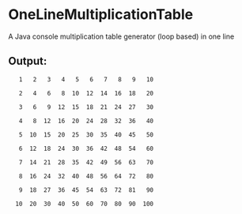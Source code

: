 # OneLineMultiplicationTable
A Java console multiplication table generator (loop based) in one line

## Output:
`   1   2   3   4   5   6   7   8   9   10`

`   2   4   6   8  10  12  14  16  18   20`

`   3   6   9  12  15  18  21  24  27   30`

`   4   8  12  16  20  24  28  32  36   40`

`   5  10  15  20  25  30  35  40  45   50`

`   6  12  18  24  30  36  42  48  54   60`

`   7  14  21  28  35  42  49  56  63   70`

`   8  16  24  32  40  48  56  64  72   80`

`   9  18  27  36  45  54  63  72  81   90`

`  10  20  30  40  50  60  70  80  90  100`

